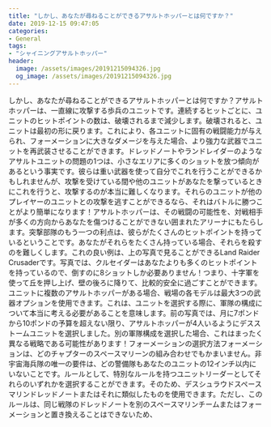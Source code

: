 ```yaml
---
title: "しかし、あなたが尋ねることができるアサルトホッパーとは何ですか？"
date: 2019-12-15 09:47:05
categories:
- General
tags:
- "シャイニングアサルトホッパー"
header:
  image: /assets/images/20191215094326.jpg
  og_image: /assets/images/20191215094326.jpg
---
```


しかし、あなたが尋ねることができるアサルトホッパーとは何ですか？アサルトホッパーは、一直線に攻撃する歩兵のユニットです。連続するヒットごとに、ユニットのヒットポイントの数は、破壊されるまで減少します。破壊されると、ユニットは最初の形に戻ります。これにより、各ユニットに固有の戦闘能力が与えられ、フォーメーションに大きなダメージを与えた場合、より強力な武器でユニットを再武装させることができます。ドレッドノートやランドレイダーのようなアサルトユニットの問題の1つは、小さなエリアに多くのショットを放つ傾向があるという事実です。彼らは重い武器を使って自分でこれを行うことができるかもしれませんが、攻撃を受けている間や他のユニットがあなたを撃っているときにこれを行うと、攻撃するのが本当に難しくなります。それらのユニットが他のプレイヤーのユニットとの攻撃を逃すことができるなら、それはバトルに勝つことがより簡単になります！アサルトホッパーは、その戦闘の可能性を、対戦相手が多くの方向からあなたを傷つけることができない囲まれたアリーナにもたらします。突撃部隊のもう一つの利点は、彼らがたくさんのヒットポイントを持っているということです。あなたがそれらをたくさん持っている場合、それらを殺すのを難しくします。これの良い例は、上の写真で見ることができるLand Raider Crusaderです。写真では、クルセイダーはあなたよりも多くのヒットポイントを持っているので、倒すのに8ショットしか必要ありません！つまり、十字軍を使って丘を押し上げ、壁の後ろに降りて、比較的安全に過ごすことができます。ユニットに複数のアサルトホッパーがある場合、戦場の各モデルは最大3つの武器オプションを使用できます。これは、ユニットを選択する際に、軍隊の構成について本当に考える必要があることを意味します。前の写真では、月に7ポンドから10ポンドの予算を超えない限り、アサルトホッパーが4人いるようにデスストームユニットを選択しました。別の軍隊構成を選択した場合、これはまったく異なる戦略である可能性があります！フォーメーションの選択方法フォーメーションは、どのチャプターのスペースマリーンの組み合わせでもかまいません。非宇宙海兵隊の唯一の要件は、どの警備隊もあなたのユニットの12インチ以内にいないことです。ルールとして、特別なルールを持つユニットリーダーとしてそれらのいずれかを選択することができます。そのため、デスシュラウドスペースマリンドレッドノートまたはそれに類似したものを使用できます。ただし、このルールは、同じ戦隊のドレッドノートを別のスペースマリンチームまたはフォーメーションと置き換えることはできないため、
